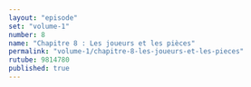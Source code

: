 ```yaml
---
layout: "episode"
set: "volume-1"
number: 8
name: "Chapitre 8 : Les joueurs et les pièces"
permalink: "volume-1/chapitre-8-les-joueurs-et-les-pieces"
rutube: 9814780
published: true
---
```

